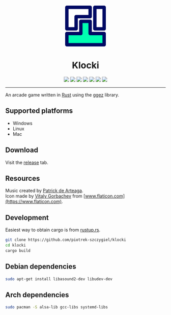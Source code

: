 <p align="center"><a href="https://github.com/piotrek-szczygiel/klocki"><img src="./logo.png" alt="Logo"></a></p>
<h1 align="center">Klocki</h1>
<p align="center">
    <a href="https://travis-ci.org/piotrek-szczygiel/klocki"><img src="https://travis-ci.org/piotrek-szczygiel/klocki.svg?branch=master"></a>
    <a href="https://ci.appveyor.com/project/piotrek-szczygiel/klocki"><img src="https://ci.appveyor.com/api/projects/status/vjb1uy5nf7306jys/branch/master?svg=true"></a>
    <img src="https://tokei.rs/b1/github/piotrek-szczygiel/klocki">
    <img src="https://img.shields.io/github/v/release/piotrek-szczygiel/klocki?include_prereleases&label=version">
    <img src="https://img.shields.io/github/downloads/piotrek-szczygiel/klocki/total">
    <img src="https://img.shields.io/github/release-date-pre/piotrek-szczygiel/klocki?label=last%20release">
    <img src="https://img.shields.io/github/last-commit/piotrek-szczygiel/klocki">
</p>
<hr>

An arcade game written in [Rust](https://www.rust-lang.org) using the [ggez](https://github.com/ggez/ggez) library.

## Supported platforms

* Windows
* Linux
* Mac

## Download

Visit the [release](https://github.com/piotrek-szczygiel/klocki/releases) tab.

## Resources

Music created by [Patrick de Arteaga](https://patrickdearteaga.com).  
Icon made by [Vitaly Gorbachev](https://www.flaticon.com/authors/vitaly-gorbachev) from [www.flaticon.com](https://www.flaticon.com).  

## Development

Easiest way to obtain cargo is from [rustup.rs](https://rustup.rs).

```sh
git clone https://github.com/piotrek-szczygiel/klocki
cd klocki
cargo build
```

## Debian dependencies

```sh
sudo apt-get install libasound2-dev libudev-dev
```

## Arch dependencies

```sh
sudo pacman -S alsa-lib gcc-libs systemd-libs
```
